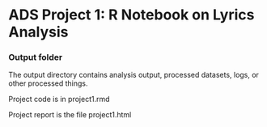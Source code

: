 # ADS Project 1:  R Notebook on Lyrics Analysis

### Output folder

The output directory contains analysis output, processed datasets, logs, or other processed things.

Project code is in project1.rmd

Project report is the file project1.html

